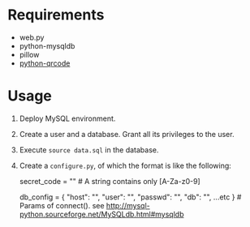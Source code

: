 # Requirements 

- web.py
- python-mysqldb
- pillow
- [python-qrcode](https://github.com/lincolnloop/python-qrcode)

# Usage

1. Deploy MySQL environment.

2. Create a user and a database. Grant all its privileges to the user.

3. Execute `source data.sql` in the database.

4. Create a `configure.py`, of which the format is like the following:

    secret_code = "" # A string contains only [A-Za-z0-9]

    db_config = {
        "host": "",
        "user": "",
        "passwd": "",
        "db": "",
        ...etc
    }               # Params of connect(). see http://mysql-python.sourceforge.net/MySQLdb.html#mysqldb
